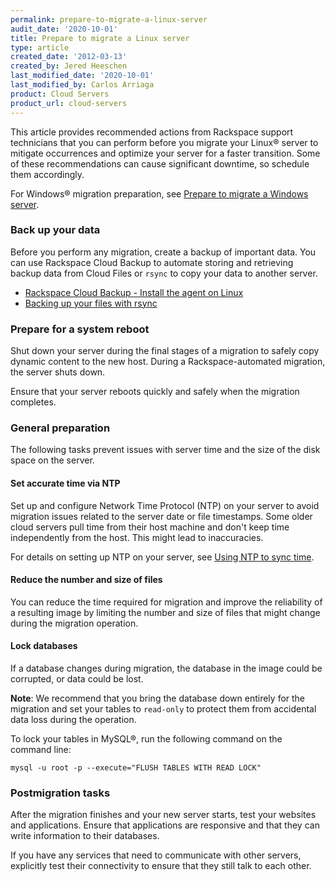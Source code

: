 ```yaml
---
permalink: prepare-to-migrate-a-linux-server
audit_date: '2020-10-01'
title: Prepare to migrate a Linux server
type: article
created_date: '2012-03-13'
created_by: Jered Heeschen
last_modified_date: '2020-10-01'
last_modified_by: Carlos Arriaga
product: Cloud Servers
product_url: cloud-servers
---
```


This article provides recommended actions from Rackspace support technicians that you can perform before
you migrate your Linux&reg; server to mitigate occurrences and optimize your server for a faster transition.
Some of these recommendations can cause significant downtime, so schedule them accordingly.

For Windows&reg; migration preparation, see [Prepare to migrate a Windows server](https://docs-ospc.rackspace.com/support/how-to/cloud-servers/prepare-to-migrate-a-windows-server).

### Back up your data

Before you perform any migration, create a backup of important data. You can use Rackspace Cloud Backup to
automate storing and retrieving backup data from Cloud Files or `rsync` to copy your data to another server.

-   [Rackspace Cloud Backup - Install the agent on Linux](https://docs-ospc.rackspace.com/support/how-to/cloud-backup/update-or-install-the-cloud-backup-agent-on-linux)
-   [Backing up your files with rsync](https://docs-ospc.rackspace.com/support/how-to/cloud-servers/backing-up-your-files-with-rsync)

### Prepare for a system reboot

Shut down your server during the final stages of a migration to safely copy dynamic content to the new host.
During a Rackspace-automated migration, the server shuts down.

Ensure that your server reboots quickly and safely when the migration completes.

### General preparation

The following tasks prevent issues with server time and the size of the disk space on the server.

#### Set accurate time via NTP

Set up and configure Network Time Protocol (NTP) on your server to avoid migration issues related to the
server date or file timestamps. Some older cloud servers pull time from their host machine and don't keep
time independently from the host. This might lead to inaccuracies.

For details on setting up NTP on your server, see [Using NTP to sync time](https://docs-ospc.rackspace.com/support/how-to/cloud-servers/using-ntp-to-sync-time).

#### Reduce the number and size of files

You can reduce the time required for migration and improve the reliability of a resulting image by limiting
the number and size of files that might change during the migration operation.

#### Lock databases

If a database changes during migration, the database in the image could be corrupted, or data could be lost.

**Note**: We recommend that you bring the database down entirely for the migration and set your tables to
`read-only` to protect them from accidental data loss during the operation.

To lock your tables in MySQL&reg;, run the following command on the command line:

    mysql -u root -p --execute="FLUSH TABLES WITH READ LOCK"

### Postmigration tasks

After the migration finishes and your new server starts, test your websites and applications. Ensure that
applications are responsive and that they can write information to their databases.

If you have any services that need to communicate with other servers, explicitly test their connectivity to
ensure that they still talk to each other.
